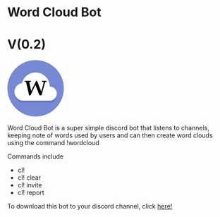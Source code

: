 # Word Cloud Bot
# V(0.2)

![N|Solid](https://github.com/Darkspine77/WordCloudBot/blob/master/WordCloudBot_icon.png)

Word Cloud Bot is a super simple discord bot that listens to channels, keeping note of words used by users and can then create word clouds using the command !wordcloud

Commands include
  - cl!
  - cl! clear
  - cl! invite
  - cl! report


To download this bot to your discord channel, click [here!](https://discordapp.com/oauth2/authorize?client_id=263490610328109056&scope=bot&permissions=3072)
